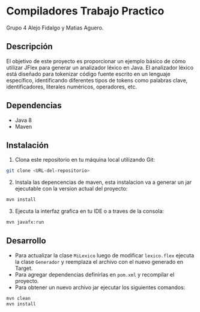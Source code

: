# Compiladores Trabajo Practico

Grupo 4 Alejo Fidalgo y Matias Aguero.

## Descripción

El objetivo de este proyecto es proporcionar un ejemplo básico de cómo utilizar JFlex para generar un analizador léxico en Java. El analizador léxico está diseñado para tokenizar código fuente escrito en un lenguaje específico, identificando diferentes tipos de tokens como palabras clave, identificadores, literales numéricos, operadores, etc.

## Dependencias

- Java 8
- Maven

## Instalación

1. Clona este repositorio en tu máquina local utilizando Git:

```bash
git clone <URL-del-repositorio>
```

2. Instala las depencencias de maven, esta instalacion va a generar un jar ejecutable con la version actual del proyecto:

```bash
mvn install 
```
3. Ejecuta la interfaz grafica en tu IDE o a traves de la consola:

```bash
mvn javafx:run
```

## Desarrollo

- Para actualizar la clase `MiLexico` luego de modificar `lexico.flex`  ejecuta la clase `Generador` y reemplaza el archivo con el nuevo generado en Target.
- Para agregar dependencias definirlas en `pom.xml` y recompilar el proyecto.
- Para obtener un nuevo archivo jar ejecutar los siguientes comandos:

```bash
mvn clean
mvn install 
```

